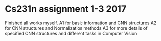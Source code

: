 # Cs231n assignment 1-3 2017
Finished all works myself.
A1 for basic information and CNN structures
A2 for CNN structures and Normalization methods
A3 for more details of specified CNN structures and different tasks in Computer Vision

